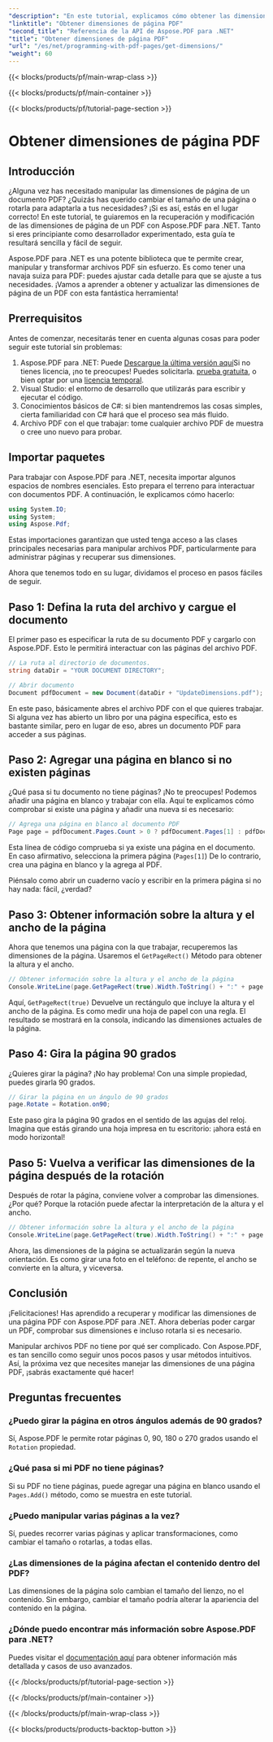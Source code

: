 ```yaml
---
"description": "En este tutorial, explicamos cómo obtener las dimensiones de una página PDF y realizar manipulaciones con Aspose.PDF para .NET. Se proporcionan pasos detallados para guiarle en el proceso."
"linktitle": "Obtener dimensiones de página PDF"
"second_title": "Referencia de la API de Aspose.PDF para .NET"
"title": "Obtener dimensiones de página PDF"
"url": "/es/net/programming-with-pdf-pages/get-dimensions/"
"weight": 60
---
```


{{< blocks/products/pf/main-wrap-class >}}

{{< blocks/products/pf/main-container >}}

{{< blocks/products/pf/tutorial-page-section >}}

# Obtener dimensiones de página PDF

## Introducción

¿Alguna vez has necesitado manipular las dimensiones de página de un documento PDF? ¿Quizás has querido cambiar el tamaño de una página o rotarla para adaptarla a tus necesidades? ¡Si es así, estás en el lugar correcto! En este tutorial, te guiaremos en la recuperación y modificación de las dimensiones de página de un PDF con Aspose.PDF para .NET. Tanto si eres principiante como desarrollador experimentado, esta guía te resultará sencilla y fácil de seguir.

Aspose.PDF para .NET es una potente biblioteca que te permite crear, manipular y transformar archivos PDF sin esfuerzo. Es como tener una navaja suiza para PDF: puedes ajustar cada detalle para que se ajuste a tus necesidades. ¡Vamos a aprender a obtener y actualizar las dimensiones de página de un PDF con esta fantástica herramienta!

## Prerrequisitos

Antes de comenzar, necesitarás tener en cuenta algunas cosas para poder seguir este tutorial sin problemas:

1. Aspose.PDF para .NET: Puede [Descargue la última versión aquí](https://releases.aspose.com/pdf/net/)Si no tienes licencia, ¡no te preocupes! Puedes solicitarla. [prueba gratuita](https://releases.aspose.com/), o bien optar por una [licencia temporal](https://purchase.aspose.com/temporary-license/).
2. Visual Studio: el entorno de desarrollo que utilizarás para escribir y ejecutar el código.
3. Conocimientos básicos de C#: si bien mantendremos las cosas simples, cierta familiaridad con C# hará que el proceso sea más fluido.
4. Archivo PDF con el que trabajar: tome cualquier archivo PDF de muestra o cree uno nuevo para probar.

## Importar paquetes

Para trabajar con Aspose.PDF para .NET, necesita importar algunos espacios de nombres esenciales. Esto prepara el terreno para interactuar con documentos PDF. A continuación, le explicamos cómo hacerlo:

```csharp
using System.IO;
using System;
using Aspose.Pdf;
```

Estas importaciones garantizan que usted tenga acceso a las clases principales necesarias para manipular archivos PDF, particularmente para administrar páginas y recuperar sus dimensiones.

Ahora que tenemos todo en su lugar, dividamos el proceso en pasos fáciles de seguir.

## Paso 1: Defina la ruta del archivo y cargue el documento

El primer paso es especificar la ruta de su documento PDF y cargarlo con Aspose.PDF. Esto le permitirá interactuar con las páginas del archivo PDF.

```csharp
// La ruta al directorio de documentos.
string dataDir = "YOUR DOCUMENT DIRECTORY";

// Abrir documento
Document pdfDocument = new Document(dataDir + "UpdateDimensions.pdf");
```

En este paso, básicamente abres el archivo PDF con el que quieres trabajar. Si alguna vez has abierto un libro por una página específica, esto es bastante similar, pero en lugar de eso, abres un documento PDF para acceder a sus páginas.

## Paso 2: Agregar una página en blanco si no existen páginas

¿Qué pasa si tu documento no tiene páginas? ¡No te preocupes! Podemos añadir una página en blanco y trabajar con ella. Aquí te explicamos cómo comprobar si existe una página y añadir una nueva si es necesario:

```csharp
// Agrega una página en blanco al documento PDF
Page page = pdfDocument.Pages.Count > 0 ? pdfDocument.Pages[1] : pdfDocument.Pages.Add();
```

Esta línea de código comprueba si ya existe una página en el documento. En caso afirmativo, selecciona la primera página (`Pages[1]`) De lo contrario, crea una página en blanco y la agrega al PDF.

Piénsalo como abrir un cuaderno vacío y escribir en la primera página si no hay nada: fácil, ¿verdad?

## Paso 3: Obtener información sobre la altura y el ancho de la página

Ahora que tenemos una página con la que trabajar, recuperemos las dimensiones de la página. Usaremos el `GetPageRect()` Método para obtener la altura y el ancho.

```csharp
// Obtener información sobre la altura y el ancho de la página
Console.WriteLine(page.GetPageRect(true).Width.ToString() + ":" + page.GetPageRect(true).Height.ToString());
```

Aquí, `GetPageRect(true)` Devuelve un rectángulo que incluye la altura y el ancho de la página. Es como medir una hoja de papel con una regla. El resultado se mostrará en la consola, indicando las dimensiones actuales de la página.

## Paso 4: Gira la página 90 grados

¿Quieres girar la página? ¡No hay problema! Con una simple propiedad, puedes girarla 90 grados.

```csharp
// Girar la página en un ángulo de 90 grados
page.Rotate = Rotation.on90;
```

Este paso gira la página 90 grados en el sentido de las agujas del reloj. Imagina que estás girando una hoja impresa en tu escritorio: ¡ahora está en modo horizontal!

## Paso 5: Vuelva a verificar las dimensiones de la página después de la rotación

Después de rotar la página, conviene volver a comprobar las dimensiones. ¿Por qué? Porque la rotación puede afectar la interpretación de la altura y el ancho.

```csharp
// Obtener información sobre la altura y el ancho de la página
Console.WriteLine(page.GetPageRect(true).Width.ToString() + ":" + page.GetPageRect(true).Height.ToString());
```

Ahora, las dimensiones de la página se actualizarán según la nueva orientación. Es como girar una foto en el teléfono: de repente, el ancho se convierte en la altura, y viceversa.


## Conclusión

¡Felicitaciones! Has aprendido a recuperar y modificar las dimensiones de una página PDF con Aspose.PDF para .NET. Ahora deberías poder cargar un PDF, comprobar sus dimensiones e incluso rotarla si es necesario.

Manipular archivos PDF no tiene por qué ser complicado. Con Aspose.PDF, es tan sencillo como seguir unos pocos pasos y usar métodos intuitivos. Así, la próxima vez que necesites manejar las dimensiones de una página PDF, ¡sabrás exactamente qué hacer!

## Preguntas frecuentes

### ¿Puedo girar la página en otros ángulos además de 90 grados?
Sí, Aspose.PDF le permite rotar páginas 0, 90, 180 o 270 grados usando el `Rotation` propiedad.

### ¿Qué pasa si mi PDF no tiene páginas?
Si su PDF no tiene páginas, puede agregar una página en blanco usando el `Pages.Add()` método, como se muestra en este tutorial.

### ¿Puedo manipular varias páginas a la vez?
Sí, puedes recorrer varias páginas y aplicar transformaciones, como cambiar el tamaño o rotarlas, a todas ellas.

### ¿Las dimensiones de la página afectan el contenido dentro del PDF?
Las dimensiones de la página solo cambian el tamaño del lienzo, no el contenido. Sin embargo, cambiar el tamaño podría alterar la apariencia del contenido en la página.

### ¿Dónde puedo encontrar más información sobre Aspose.PDF para .NET?
Puedes visitar el [documentación aquí](https://reference.aspose.com/pdf/net/) para obtener información más detallada y casos de uso avanzados.

{{< /blocks/products/pf/tutorial-page-section >}}

{{< /blocks/products/pf/main-container >}}

{{< /blocks/products/pf/main-wrap-class >}}

{{< blocks/products/products-backtop-button >}}